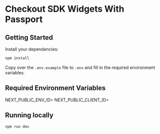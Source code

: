 # Checkout SDK Widgets With Passport

## Getting Started

Install your dependencies:

```bash
npm install
```

Copy over the `.env.example` file to `.env` and fill in the required environment variables.

## Required Environment Variables

NEXT_PUBLIC_ENV_ID=
NEXT_PUBLIC_CLIENT_ID=

## Running locally

```bash
npm run dev
```
